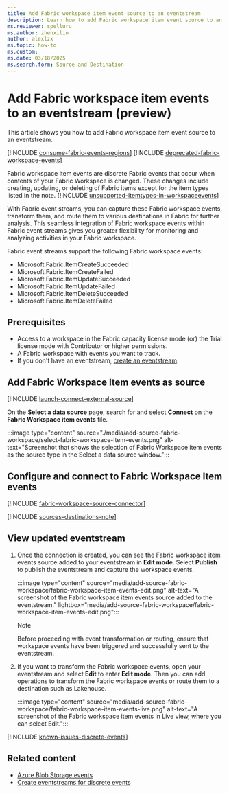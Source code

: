 ```yaml
---
title: Add Fabric workspace item event source to an eventstream
description: Learn how to add Fabric workspace item event source to an eventstream. This feature is currently in preview.
ms.reviewer: spelluru
ms.author: zhenxilin
author: alexlzx
ms.topic: how-to
ms.custom:
ms.date: 03/18/2025
ms.search.form: Source and Destination
---
```


# Add Fabric workspace item events to an eventstream (preview)

This article shows you how to add Fabric workspace item event source to an eventstream.



[!INCLUDE [consume-fabric-events-regions](../../real-time-hub/includes/consume-fabric-events-regions.md)]
[!INCLUDE [deprecated-fabric-workspace-events](../../real-time-hub/includes/deprecated-fabric-workspace-events.md)]

Fabric workspace item events are discrete Fabric events that occur when contents of your Fabric Workspace is changed. These changes include creating, updating, or deleting of Fabric items except for the item types listed in the note.
[!INCLUDE [unsupported-itemtypes-in-workspaceevents](../../real-time-hub/includes/unsupported-itemtypes-in-workspaceevents.md)]

With Fabric event streams, you can capture these Fabric workspace events, transform them, and route them to various destinations in Fabric for further analysis. This seamless integration of Fabric workspace events within Fabric event streams gives you greater flexibility for monitoring and analyzing activities in your Fabric workspace.

Fabric event streams support the following Fabric workspace events:

- Microsoft.Fabric.ItemCreateSucceeded
- Microsoft.Fabric.ItemCreateFailed
- Microsoft.Fabric.ItemUpdateSucceeded
- Microsoft.Fabric.ItemUpdateFailed
- Microsoft.Fabric.ItemDeleteSucceeded
- Microsoft.Fabric.ItemDeleteFailed


## Prerequisites

- Access to a workspace in the Fabric capacity license mode (or) the Trial license mode with Contributor or higher permissions. 
- A Fabric workspace with events you want to track.
- If you don't have an eventstream, [create an eventstream](create-manage-an-eventstream.md). 


## Add Fabric Workspace Item events as source

[!INCLUDE [launch-connect-external-source](./includes/launch-connect-external-source.md)]

On the **Select a data source** page, search for and select **Connect** on the **Fabric Workspace item events** tile.

:::image type="content" source="./media/add-source-fabric-workspace/select-fabric-workspace-item-events.png" alt-text="Screenshot that shows the selection of Fabric Workspace item events as the source type in the Select a data source window.":::


## Configure and connect to Fabric Workspace Item events
[!INCLUDE [fabric-workspace-source-connector](includes/fabric-workspace-source-connector.md)]

[!INCLUDE [sources-destinations-note](./includes/sources-destinations-note.md)]

## View updated eventstream

1. Once the connection is created, you can see the Fabric workspace item events source added to your eventstream in **Edit mode**. Select **Publish** to publish the eventstream and capture the workspace events.

    :::image type="content" source="media/add-source-fabric-workspace/fabric-workspace-item-events-edit.png" alt-text="A screenshot of the Fabric workspace item events source added to the eventstream." lightbox="media/add-source-fabric-workspace/fabric-workspace-item-events-edit.png":::

    > [!NOTE]
    > Before proceeding with event transformation or routing, ensure that workspace events have been triggered and successfully sent to the eventstream.
1. If you want to transform the Fabric workspace events, open your eventstream and select **Edit** to enter **Edit mode**. Then you can add operations to transform the Fabric workspace events or route them to a destination such as Lakehouse.

    :::image type="content" source="media/add-source-fabric-workspace/fabric-workspace-item-events-live.png" alt-text="A screenshot of the Fabric workspace item events in Live view, where you can select Edit.":::

[!INCLUDE [known-issues-discrete-events](./includes/known-issues-discrete-events.md)]




## Related content

- [Azure Blob Storage events](add-source-azure-blob-storage.md)
- [Create eventstreams for discrete events](create-eventstreams-discrete-events.md)
